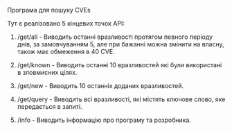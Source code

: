 Програма для пошуку CVEs

Тут є реалізовано 5 кінцевих точок API:
1. /get/all - Виводить останні вразливості протягом певного періоду днів, за замовчуванням 5, 
            але при бажанні можна змінити на власну, також має обмеження в 40 CVE.

2. /get/known - Виводить останні 10 вразливостей які були використані в зловмисних цілях.

3. /get/new - Виводить 10 останніх доданих вразливостей.

4. /get/query - Виводить всі вразливості, які містять ключове слово, яке передається в запиті.

5. /info - Виводить інформацію про програму та розробника.

